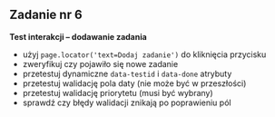 <!-- _class: time20 -->

## Zadanie nr 6

**Test interakcji – dodawanie zadania**

- użyj `page.locator('text=Dodaj zadanie')` do kliknięcia przycisku
- zweryfikuj czy pojawiło się nowe zadanie
- przetestuj dynamiczne `data-testid` i `data-done` atrybuty
- przetestuj walidację pola daty (nie może być w przeszłości)
- przetestuj walidację priorytetu (musi być wybrany)
- sprawdź czy błędy walidacji znikają po poprawieniu pól